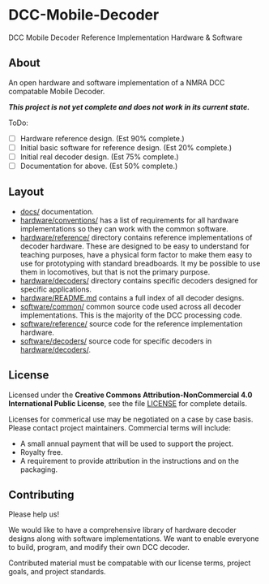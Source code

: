 # DCC-Mobile-Decoder
DCC Mobile Decoder Reference Implementation Hardware &amp; Software

## About

An open hardware and software implementation of a NMRA DCC compatable
Mobile Decoder.

***This project is not yet complete and does not work in its current state.***

ToDo:
  - [ ] Hardware reference design. (Est 90% complete.)
  - [ ] Initial basic software for reference design. (Est 20% complete.)
  - [ ] Initial real decoder design. (Est 75% complete.)
  - [ ] Documentation for above. (Est 50% complete.)

## Layout

* [docs/](docs/) documentation.
* [hardware/conventions/](hardware/conventions/) has a list of requirements
  for all hardware implementations so they can work with the common software.
* [hardware/reference/](hardware/reference/) directory contains reference 
  implementations of decoder hardware.  These are designed to be easy to
  understand for teaching purposes, have a physical form factor to make
  them easy to use for prototyping with standard breadboards.  It my be
  possible to use them in locomotives, but that is not the primary purpose.
* [hardware/decoders/](hardware/decoders/) directory contains specific
  decoders designed for specific applications.
* [hardware/README.md](hardware/README.md) contains a full index of all 
  decoder designs.
* [software/common/](software/common/) common source code used across all
  decoder implementations.  This is the majority of the DCC processing
  code.
* [software/reference/](software/reference/) source code for the reference
  implementation hardware.
* [software/decoders/](software/decoders/) source code for specific decoders
  in [hardware/decoders/](hardware/decoders/).

## License

Licensed under the **Creative Commons Attribution-NonCommercial 4.0 
International Public License**, see the file [LICENSE](LICENSE) for
complete details.

Licenses for commerical use may be negotiated on a case by case basis.
Please contact project maintainers.  Commercial terms will include:

- A small annual payment that will be used to support the project.
- Royalty free.
- A requirement to provide attribution in the instructions and on the
  packaging.

## Contributing

Please help us!

We would like to have a comprehensive library of hardware decoder designs
along with software implementations.  We want to enable everyone to build,
program, and modify their own DCC decoder.

Contributed material must be compatable with our license terms, project
goals, and project standards.

